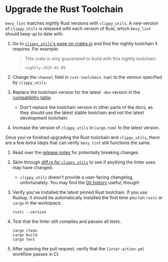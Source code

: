 # Upgrade the Rust Toolchain

`bevy_lint` matches nightly Rust versions with `clippy_utils`. A new version of `clippy_utils` is released with each version of Rust, which `bevy_lint` should keep up to date with.

1. Go to [`clippy_utils`'s page on crates.io](https://crates.io/crates/clippy_utils) and find the nightly toolchain it requires. For example:

    > This crate is only guaranteed to build with this nightly toolchain:
    >
    > ```
    > nightly-2025-01-09
    > ```

2. Change the `channel` field in `rust-toolchain.toml` to the version specified by `clippy_utils`.
3. Replace the toolchain version for the latest `-dev` version in the [compatibility table](../../../linter/compatibility.md).
    - Don't replace the toolchain version in other parts of the docs, as they should use the latest stable toolchain and not the latest development toolchain.
4. Increase the version of `clippy_utils` in `Cargo.toml` to the latest version.

Once you've finished upgrading the Rust toolchain and `clippy_utils`, there are a few extra steps that can verify `bevy_lint` still functions the same.

1. Read over the [release notes](https://github.com/rust-lang/rust/releases) for potentially breaking changes.
2. Skim through [diff.rs for `clippy_utils`](https://diff.rs/clippy_utils) to see if anything the linter uses may have changed.
    - `clippy_utils` doesn't provide a user-facing changelog, unfortunately. You may find the [Git history](https://github.com/rust-lang/rust-clippy/commits/master/clippy_utils) useful, though!
3. Verify you've installed the latest pinned Rust toolchain. If you use Rustup, it should be automatically installed the first time you run `rustc` or `cargo` in the workspace.

    ```shell
    rustc --version
    ```

4. Test that the linter still compiles and passes all tests.

    ```shell
    cargo clean
    cargo build
    cargo test
    ```

5. After opening the pull request, verify that the `linter-action.yml` workflow passes in CI.
